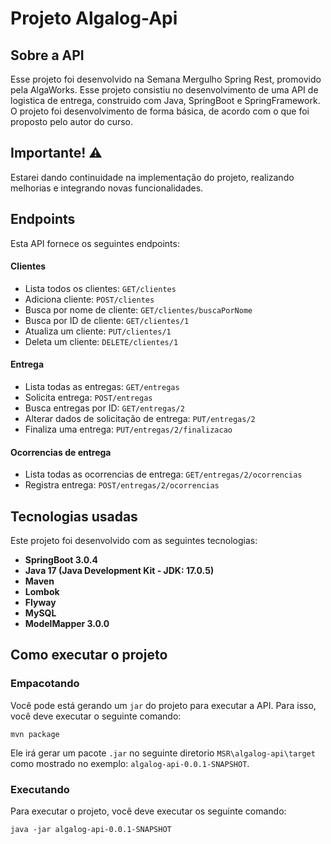 # Projeto Algalog-Api

## Sobre a API
Esse projeto foi desenvolvido na Semana Mergulho Spring Rest, promovido pela AlgaWorks. Esse projeto consistiu no desenvolvimento de uma API de logistica de entrega, construido com Java, SpringBoot e SpringFramework. 
O projeto foi desenvolvimento de forma básica, de acordo com o que foi proposto pelo autor do curso. 

## Importante! ⚠️ <br>
Estarei dando continuidade na implementação do projeto, realizando melhorias e integrando novas funcionalidades.

## Endpoints

Esta API fornece os seguintes endpoints: 

#### Clientes
- Lista todos os clientes: `GET/clientes`
- Adiciona cliente: `POST/clientes`
- Busca por nome de cliente: `GET/clientes/buscaPorNome`
- Busca por ID de cliente: `GET/clientes/1`
- Atualiza um cliente: `PUT/clientes/1`
- Deleta um cliente: `DELETE/clientes/1`

#### Entrega
- Lista todas as entregas:  `GET/entregas`
- Solicita entrega: `POST/entregas`
- Busca entregas por ID: `GET/entregas/2`
- Alterar dados de solicitação de entrega: `PUT/entregas/2`
- Finaliza uma entrega: `PUT/entregas/2/finalizacao`

#### Ocorrencias de entrega
- Lista todas as ocorrencias de entrega:  `GET/entregas/2/ocorrencias`
- Registra entrega:  `POST/entregas/2/ocorrencias`

## Tecnologias usadas

Este projeto foi desenvolvido com as seguintes tecnologias:

- **SpringBoot 3.0.4**
- **Java 17 (Java Development Kit - JDK: 17.0.5)**
- **Maven**
- **Lombok**
- **Flyway** 
- **MySQL**
- **ModelMapper 3.0.0**

## Como executar o projeto

### Empacotando
Você pode está gerando um `jar` do projeto para executar a API. Para isso, você deve executar o seguinte comando:

```
mvn package
```

Ele irá gerar um pacote `.jar` no seguinte diretorio `MSR\algalog-api\target` como mostrado no exemplo: `algalog-api-0.0.1-SNAPSHOT`. 

### Executando
Para executar o projeto, você deve executar os seguinte comando:

```
java -jar algalog-api-0.0.1-SNAPSHOT 
```
